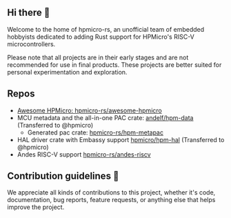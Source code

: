 ## Hi there 👋

Welcome to the home of hpmicro-rs, an unofficial team of embedded hobbyists dedicated to adding Rust support for HPMicro's RISC-V microcontrollers.

Please note that all projects are in their early stages and are not recommended for use in final products. 
These projects are better suited for personal experimentation and exploration.

## Repos

- [Awesome HPMicro: hpmicro-rs/awesome-hpmicro](https://github.com/hpmicro-rs/awesome-hpmicro)
- MCU metadata and the all-in-one PAC crate: [andelf/hpm-data](https://github.com/andelf/hpm-data) (Transferred to @hpmicro)
  - Generated pac crate: [hpmicro-rs/hpm-metapac](https://github.com/hpmicro-rs/hpm-metapac)
- HAL driver crate with Embassy support [hpmicro/hpm-hal](https://github.com/hpmicro/hpm-hal) (Transferred to @hpmicro)
- Andes RISC-V support [hpmicro-rs/andes-riscv](https://github.com/hpmicro-rs/andes-riscv)

## Contribution guidelines 🌈

We appreciate all kinds of contributions to this project, whether it's code, documentation, bug reports,
feature requests, or anything else that helps improve the project. 

